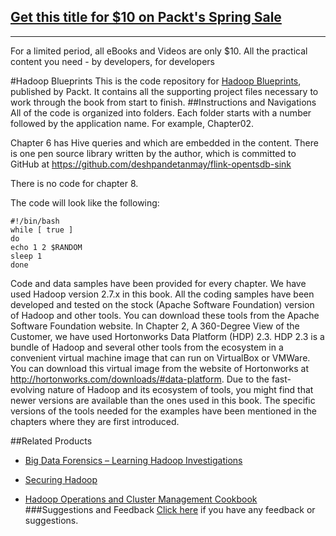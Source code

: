## [Get this title for $10 on Packt's Spring Sale](https://www.packt.com/B01073?utm_source=github&utm_medium=packt-github-repo&utm_campaign=spring_10_dollar_2022)
-----
For a limited period, all eBooks and Videos are only $10. All the practical content you need \- by developers, for developers

#Hadoop Blueprints
This is the code repository for [Hadoop Blueprints](https://www.packtpub.com/big-data-and-business-intelligence/hadoop-blueprints?utm_source=github&utm_medium=repository&utm_campaign=9781783980307), published by Packt. It contains all the supporting project files necessary to work through the book from start to finish.
##Instructions and Navigations
All of the code is organized into folders. Each folder starts with a number followed by the application name. For example, Chapter02.

Chapter 6 has Hive queries and which are embedded in the content. There is one  pen source library written by the author, 
which is committed to GitHub at https://github.com/deshpandetanmay/flink-opentsdb-sink

There is no code for chapter 8.

The code will look like the following:
```
#!/bin/bash
while [ true ]
do
echo 1 2 $RANDOM
sleep 1
done
```

Code and data samples have been provided for every chapter. We have used Hadoop version 2.7.x in this book. All the coding samples have been developed and tested on the stock (Apache Software Foundation) version of Hadoop and other tools. You can download these tools from the Apache Software Foundation website. In Chapter 2, A 360-Degree View of the Customer, we have used Hortonworks Data Platform (HDP) 2.3. HDP 2.3 is a bundle of Hadoop and several other tools from the ecosystem in a convenient virtual machine image that can run on VirtualBox or VMWare. You can download this virtual image from the website of Hortonworks at http://hortonworks.com/downloads/#data-platform. Due to the fast-evolving nature of Hadoop and its ecosystem of tools, you might find that newer versions are available than the ones used in this book. The specific versions of the tools
needed for the examples have been mentioned in the chapters where they are first introduced.

##Related Products
* [Big Data Forensics – Learning Hadoop Investigations](https://www.packtpub.com/big-data-and-business-intelligence/hadoop-blueprints?utm_source=github&utm_medium=repository&utm_campaign=9781783980307)

* [Securing Hadoop](https://www.packtpub.com/big-data-and-business-intelligence/securing-hadoop?utm_source=github&utm_medium=repository&utm_campaign=9781783285259)

* [Hadoop Operations and Cluster Management Cookbook](https://www.packtpub.com/big-data-and-business-intelligence/hadoop-operations-and-cluster-management-cookbook?utm_source=github&utm_medium=repository&utm_campaign=9781782165163)
###Suggestions and Feedback
[Click here](https://docs.google.com/forms/d/e/1FAIpQLSe5qwunkGf6PUvzPirPDtuy1Du5Rlzew23UBp2S-P3wB-GcwQ/viewform) if you have any feedback or suggestions.

